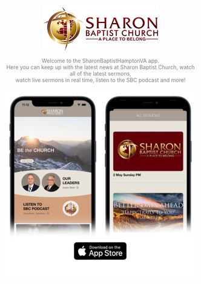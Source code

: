 <p align="center"><img src="https://github.com/benreeps/Sharon-Baptist-Church/blob/master/Images/logo.png" height="125" align="center"></p>

<p align="center" style="color: gray;">
Welcome to the SharonBaptistHamptonVA app. <br> Here you can keep up with the latest news at Sharon Baptist Church, watch all of the latest sermons, <br> watch live sermons in real time, listen to the SBC podcast and more!
</p>

<p align="center"><img src="https://github.com/benreeps/Sharon-Baptist-Church/blob/master/Images/appStore.png" align="center"></p>
